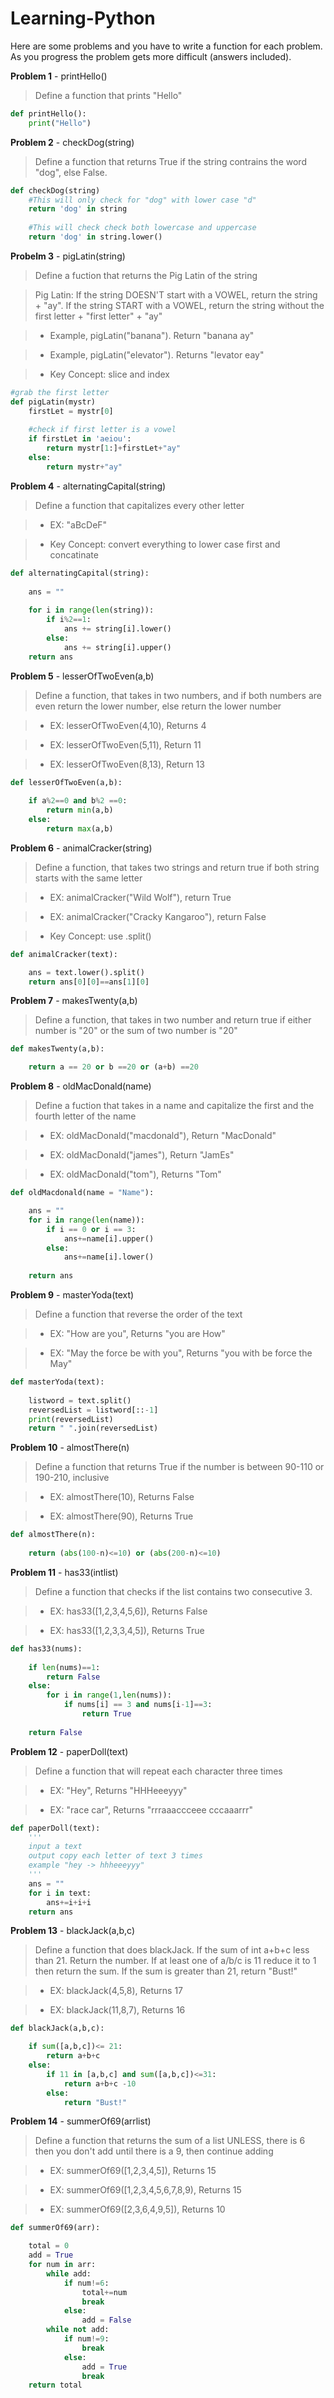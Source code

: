 # Learning-Python

Here are some problems and you have to write a function for each problem. As you progress the problem gets more difficult (answers included).

**Problem 1** - printHello()

>Define a function that prints "Hello"


```python
def printHello():
    print("Hello")
```


**Problem 2** - checkDog(string)

>Define a function that returns True if the string contrains the word "dog", else False.


```python
def checkDog(string)
    #This will only check for "dog" with lower case "d"
    return 'dog' in string
    
    #This will check check both lowercase and uppercase
    return 'dog' in string.lower()
```

**Probelm 3** - pigLatin(string)

>Define a fuction that returns the Pig Latin of the string

> Pig Latin: 
> If the string DOESN'T start with a VOWEL, return the string + "ay". If the string START with a VOWEL, return the string without the first letter + "first letter" + "ay"

> * Example, pigLatin("banana"). Return "banana ay"

> * Example, pigLatin("elevator"). Returns "levator eay" 

> * Key Concept: slice and index 

```python
#grab the first letter
def pigLatin(mystr)
    firstLet = mystr[0]
    
    #check if first letter is a vowel 
    if firstLet in 'aeiou':
        return mystr[1:]+firstLet+"ay"
    else:
        return mystr+"ay"
```

**Problem 4** - alternatingCapital(string)

>Define a function that capitalizes every other letter

>* EX: "aBcDeF"

>* Key Concept: convert everything to lower case first and concatinate  

```python
def alternatingCapital(string):
   
    ans = ""
    
    for i in range(len(string)):
        if i%2==1:
            ans += string[i].lower()
        else:
            ans += string[i].upper()
    return ans


```

**Problem 5** - lesserOfTwoEven(a,b)

>Define a function, that takes in two numbers, and if both numbers are even return the lower number, else return the lower number

>* EX: lesserOfTwoEven(4,10), Returns 4

>* EX: lesserOfTwoEven(5,11), Return 11

>* EX: lesserOfTwoEven(8,13), Return 13

```python
def lesserOfTwoEven(a,b):
 
    if a%2==0 and b%2 ==0:
        return min(a,b)
    else:
        return max(a,b)
```

**Problem 6** - animalCracker(string)

>Define a function, that takes two strings and return true if both string starts with the same letter

>* EX: animalCracker("Wild Wolf"), return True

>* EX: animalCracker("Cracky Kangaroo"), return False

>* Key Concept: use .split()

```python
def animalCracker(text):

    ans = text.lower().split()
    return ans[0][0]==ans[1][0]
```

**Problem 7** - makesTwenty(a,b)

>Define a function, that takes in two number and return true if either number is "20" or the sum of two number is "20"

```python
def makesTwenty(a,b):

    return a == 20 or b ==20 or (a+b) ==20

```

**Problem 8** - oldMacDonald(name)
> Define a fuction that takes in a name and capitalize the first and the fourth letter of the name

>* EX: oldMacDonald("macdonald"), Return "MacDonald"

>* EX: oldMacDonald("james"), Return "JamEs"

>* EX: oldMacDonald("tom"), Returns "Tom"

```python
def oldMacdonald(name = "Name"):

    ans = ""
    for i in range(len(name)):
        if i == 0 or i == 3:
            ans+=name[i].upper()
        else:
            ans+=name[i].lower()
    
    return ans
```

**Problem 9** - masterYoda(text)
> Define a function that reverse the order of the text

>* EX: "How are you", Returns "you are How"

>* EX: "May the force be with you", Returns "you with be force the May"

```python
def masterYoda(text):
    
    listword = text.split()
    reversedList = listword[::-1]
    print(reversedList)
    return " ".join(reversedList)
```

**Problem 10** - almostThere(n)
>Define a function that returns True if the number is between 90-110 or 190-210, inclusive

>* EX: almostThere(10), Returns False

>* EX: almostThere(90), Returns True

```python
def almostThere(n):
  
    return (abs(100-n)<=10) or (abs(200-n)<=10)

```

**Problem 11** - has33(intlist)
> Define a function that checks if the list contains two consecutive 3.

>* EX: has33([1,2,3,4,5,6]), Returns False

>* EX: has33([1,2,3,3,4,5]), Returns True

```python 
def has33(nums):
    
    if len(nums)==1:
        return False
    else:
        for i in range(1,len(nums)):
            if nums[i] == 3 and nums[i-1]==3:
                return True
    
    return False

```

**Problem 12** - paperDoll(text)

> Define a function that will repeat each character three times

>* EX: "Hey", Returns "HHHeeeyyy"

>* EX: "race car", Returns "rrraaaccceee   cccaaarrr"

```python
def paperDoll(text):
    '''
    input a text
    output copy each letter of text 3 times
    example "hey -> hhheeeyyy"
    '''
    ans = ""
    for i in text:
        ans+=i+i+i
    return ans

```

**Problem 13** - blackJack(a,b,c)
> Define a function that does blackJack. If the sum of int a+b+c less than 21. Return the number. If at least one of a/b/c is 11 reduce it to 1 then return the sum. If the sum is greater than 21, return "Bust!"

>* EX: blackJack(4,5,8), Returns 17

>* EX: blackJack(11,8,7), Returns 16

```python 
def blackJack(a,b,c):

    if sum([a,b,c])<= 21:
        return a+b+c
    else:
        if 11 in [a,b,c] and sum([a,b,c])<=31:
            return a+b+c -10
        else:
            return "Bust!"
```

**Problem 14** - summerOf69(arrlist)
> Define a function that returns the sum of a list UNLESS, there is 6 then you don't add until there is a 9, then continue adding

>* EX: summerOf69([1,2,3,4,5]), Returns 15

>* EX: summerOf69([1,2,3,4,5,6,7,8,9), Returns 15

>* EX: summerOf69([2,3,6,4,9,5]), Returns 10

```python
def summerOf69(arr):

    total = 0
    add = True
    for num in arr:
        while add:
            if num!=6:
                total+=num
                break
            else:
                add = False
        while not add:
            if num!=9:
                break
            else:
                add = True
                break
    return total
```
